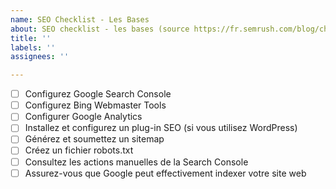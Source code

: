 ```yaml
---
name: SEO Checklist - Les Bases
about: SEO checklist - les bases (source https://fr.semrush.com/blog/checklist-seo-2020/)
title: ''
labels: ''
assignees: ''

---
```


- [ ] Configurez Google Search Console 
- [ ] Configurez Bing Webmaster Tools
- [ ] Configurer Google Analytics
- [ ] Installez et configurez un plug-in SEO (si vous utilisez WordPress)
- [ ] Générez et soumettez un sitemap
- [ ] Créez un fichier robots.txt
- [ ] Consultez les actions manuelles de la Search Console
- [ ] Assurez-vous que Google peut effectivement indexer votre site web
